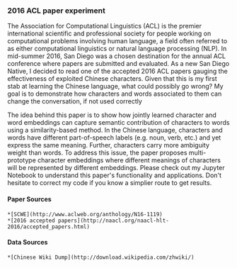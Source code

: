 ### 2016 ACL paper experiment

The Association for Computational Linguistics (ACL) is the premier international scientific and professional society for people working on computational problems involving human language, a field often referred to as either computational linguistics or natural language processing (NLP). In mid-summer 2016, San Diego was a chosen destination for the annual ACL conference where papers are submitted and evaluated. As a new San Diego Native, I decided to read one of the accepted 2016 ACL papers gauging the effectiveness of exploited Chinese characters. Given that this is my first stab at learning the Chinese language, what could possibly go wrong? My goal is to demonstrate how characters and words associated to them can change the conversation, if not used correctly

The idea behind this paper is to show how jointly learned character and word embeddings can capture semantic contribution of characters to words using a similarity-based method. In the Chinese language, characters and words have different part-of-speech labels (e.g. noun, verb, etc.) and yet express the same meaning. Further, characters carry more ambiguity weight than words. To address this issue, the paper proposes multi-prototype character embeddings where different meanings of characters will be represented by different embeddings. Please check out my Jupyter Notebook to understand this paper's functionality and applications. Don't hesitate to correct my code if you know a simplier route to get results.

 #### Paper Sources
	*[SCWE](http://www.aclweb.org/anthology/N16-1119)
	*[2016 accepted papers](http://naacl.org/naacl-hlt-2016/accepted_papers.html)

#### Data Sources
	*[Chinese Wiki Dump](http://download.wikipedia.com/zhwiki/)

